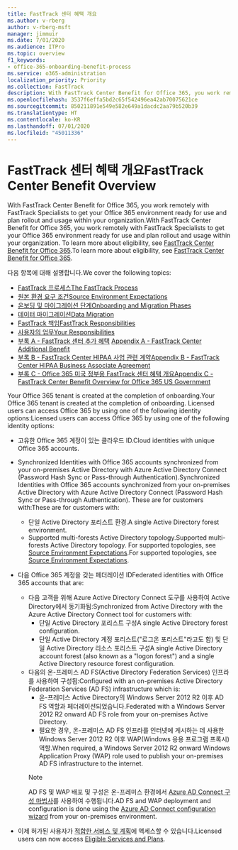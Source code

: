 ```yaml
---
title: FastTrack 센터 혜택 개요
ms.author: v-rberg
author: v-rberg-msft
manager: jimmuir
ms.date: 7/01/2020
ms.audience: ITPro
ms.topic: overview
f1_keywords:
- office-365-onboarding-benefit-process
ms.service: o365-administration
localization_priority: Priority
ms.collection: FastTrack
description: With FastTrack Center Benefit for Office 365, you work remotely with FastTrack Specialists to get your Office 365 environment ready for use and plan rollout and usage within your organization. To learn more about eligibility, see FastTrack Center Benefit for Office 365.
ms.openlocfilehash: 3537f6effa5bd2c65f542496ea42ab70075621ce
ms.sourcegitcommit: 850211891e549e582e649a1dacdc2aa79b520b39
ms.translationtype: HT
ms.contentlocale: ko-KR
ms.lasthandoff: 07/01/2020
ms.locfileid: "45011336"
---
```

# <a name="fasttrack-center-benefit-overview"></a><span data-ttu-id="66bc6-104">FastTrack 센터 혜택 개요</span><span class="sxs-lookup"><span data-stu-id="66bc6-104">FastTrack Center Benefit Overview</span></span>

<span data-ttu-id="66bc6-105">With FastTrack Center Benefit for Office 365, you work remotely with FastTrack Specialists to get your Office 365 environment ready for use and plan rollout and usage within your organization.</span><span class="sxs-lookup"><span data-stu-id="66bc6-105">With FastTrack Center Benefit for Office 365, you work remotely with FastTrack Specialists to get your Office 365 environment ready for use and plan rollout and usage within your organization.</span></span> <span data-ttu-id="66bc6-106">To learn more about eligibility, see [FastTrack Center Benefit for Office 365](O365-fasttrack-benefit-for-office-365.md).</span><span class="sxs-lookup"><span data-stu-id="66bc6-106">To learn more about eligibility, see [FastTrack Center Benefit for Office 365](O365-fasttrack-benefit-for-office-365.md).</span></span>
  
<span data-ttu-id="66bc6-107">다음 항목에 대해 설명합니다.</span><span class="sxs-lookup"><span data-stu-id="66bc6-107">We cover the following topics:</span></span>
- [<span data-ttu-id="66bc6-108">FastTrack 프로세스</span><span class="sxs-lookup"><span data-stu-id="66bc6-108">The FastTrack Process</span></span>](O365-fasttrack-process.md) 
- [<span data-ttu-id="66bc6-109">원본 환경 요구 조건</span><span class="sxs-lookup"><span data-stu-id="66bc6-109">Source Environment Expectations</span></span>](O365-source-environment-expectations.md)
- [<span data-ttu-id="66bc6-110">온보딩 및 마이그레이션 단계</span><span class="sxs-lookup"><span data-stu-id="66bc6-110">Onboarding and Migration Phases</span></span>](O365-onboarding-and-migration.md)
- [<span data-ttu-id="66bc6-111">데이터 마이그레이션</span><span class="sxs-lookup"><span data-stu-id="66bc6-111">Data Migration</span></span>](O365-data-migration.md)
- [<span data-ttu-id="66bc6-112">FastTrack 책임</span><span class="sxs-lookup"><span data-stu-id="66bc6-112">FastTrack Responsibilities</span></span>](O365-fasttrack-responsibilities.md)
- [<span data-ttu-id="66bc6-113">사용자의 업무</span><span class="sxs-lookup"><span data-stu-id="66bc6-113">Your Responsibilities</span></span>](O365-your-responsibilities.md) 
- <span data-ttu-id="66bc6-114">[부록 A - FastTrack 센터 추가 혜택](O365-fasttrack-additional-benefits.md) </span><span class="sxs-lookup"><span data-stu-id="66bc6-114">[Appendix A - FastTrack Center Additional Benefit](O365-fasttrack-additional-benefits.md)</span></span>
- [<span data-ttu-id="66bc6-115">부록 B - FastTrack Center HIPAA 사업 관련 계약</span><span class="sxs-lookup"><span data-stu-id="66bc6-115">Appendix B - FastTrack Center HIPAA Business Associate Agreement</span></span>](O365-hipaa-business-associate-agreement.md)
- [<span data-ttu-id="66bc6-116">부록 C - Office 365 미국 정부용 FastTrack 센터 혜택 개요</span><span class="sxs-lookup"><span data-stu-id="66bc6-116">Appendix C - FastTrack Center Benefit Overview for Office 365 US Government</span></span>](US-Gov-appendix-overview.md)
    
<span data-ttu-id="66bc6-117">Your Office 365 tenant is created at the completion of onboarding.</span><span class="sxs-lookup"><span data-stu-id="66bc6-117">Your Office 365 tenant is created at the completion of onboarding.</span></span> <span data-ttu-id="66bc6-118">Licensed users can access Office 365 by using one of the following identity options:</span><span class="sxs-lookup"><span data-stu-id="66bc6-118">Licensed users can access Office 365 by using one of the following identity options:</span></span>
- <span data-ttu-id="66bc6-119">고유한 Office 365 계정이 있는 클라우드 ID.</span><span class="sxs-lookup"><span data-stu-id="66bc6-119">Cloud identities with unique Office 365 accounts.</span></span>
- <span data-ttu-id="66bc6-120">Synchronized Identities with Office 365 accounts synchronized from your on-premises Active Directory with Azure Active Directory Connect (Password Hash Sync or Pass-through Authentication).</span><span class="sxs-lookup"><span data-stu-id="66bc6-120">Synchronized Identities with Office 365 accounts synchronized from your on-premises Active Directory with Azure Active Directory Connect (Password Hash Sync or Pass-through Authentication).</span></span> <span data-ttu-id="66bc6-121">These are for customers with:</span><span class="sxs-lookup"><span data-stu-id="66bc6-121">These are for customers with:</span></span>
  - <span data-ttu-id="66bc6-122">단일 Active Directory 포리스트 환경.</span><span class="sxs-lookup"><span data-stu-id="66bc6-122">A single Active Directory forest environment.</span></span>
  - <span data-ttu-id="66bc6-123">Supported multi-forests Active Directory topology.</span><span class="sxs-lookup"><span data-stu-id="66bc6-123">Supported multi-forests Active Directory topology.</span></span> <span data-ttu-id="66bc6-124">For supported topologies, see [Source Environment Expectations](O365-source-environment-expectations.md).</span><span class="sxs-lookup"><span data-stu-id="66bc6-124">For supported topologies, see [Source Environment Expectations](O365-source-environment-expectations.md).</span></span>
- <span data-ttu-id="66bc6-125">다음 Office 365 계정을 갖는 페더레이션 ID</span><span class="sxs-lookup"><span data-stu-id="66bc6-125">Federated identities with Office 365 accounts that are:</span></span>
  - <span data-ttu-id="66bc6-126">다음 고객을 위해 Azure Active Directory Connect 도구를 사용하여 Active Directory에서 동기화됨:</span><span class="sxs-lookup"><span data-stu-id="66bc6-126">Synchronized from Active Directory with the Azure Active Directory Connect tool for customers with:</span></span>
      - <span data-ttu-id="66bc6-127">단일 Active Directory 포리스트 구성</span><span class="sxs-lookup"><span data-stu-id="66bc6-127">A single Active Directory forest configuration.</span></span>
      - <span data-ttu-id="66bc6-128">단일 Active Directory 계정 포리스트("로그온 포리스트"라고도 함) 및 단일 Active Directory 리소스 포리스트 구성</span><span class="sxs-lookup"><span data-stu-id="66bc6-128">A single Active Directory account forest (also known as a "logon forest") and a single Active Directory resource forest configuration.</span></span>
  - <span data-ttu-id="66bc6-129">다음의 온-프레미스 AD FS(Active Directory Federation Services) 인프라를 사용하여 구성됨:</span><span class="sxs-lookup"><span data-stu-id="66bc6-129">Configured with an on-premises Active Directory Federation Services (AD FS) infrastructure which is:</span></span>
      - <span data-ttu-id="66bc6-130">온-프레미스 Active Directory의 Windows Server 2012 R2 이후 AD FS 역할과 페더레이션되었습니다.</span><span class="sxs-lookup"><span data-stu-id="66bc6-130">Federated with a Windows Server 2012 R2 onward AD FS role from your on-premises Active Directory.</span></span>
      - <span data-ttu-id="66bc6-131">필요한 경우, 온-프레미스 AD FS 인프라를 인터넷에 게시하는 데 사용한 Windows Server 2012 R2 이후 WAP(Windows 응용 프로그램 프록시) 역할.</span><span class="sxs-lookup"><span data-stu-id="66bc6-131">When required, a Windows Server 2012 R2 onward Windows Application Proxy (WAP) role used to publish your on-premises AD FS infrastructure to the internet.</span></span>
    > [!NOTE]
    > <span data-ttu-id="66bc6-132">AD FS 및 WAP 배포 및 구성은 온-프레미스 환경에서 [Azure AD Connect 구성 마법사](https://go.microsoft.com/fwlink/?linkid=844794)를 사용하여 수행됩니다.</span><span class="sxs-lookup"><span data-stu-id="66bc6-132">AD FS and WAP deployment and configuration is done using the [Azure AD Connect configuration wizard](https://go.microsoft.com/fwlink/?linkid=844794) from your on-premises environment.</span></span> 
  
- <span data-ttu-id="66bc6-133">이제 허가된 사용자가 [적합한 서비스 및 계획](M365-eligible-services-and-plans.md)에 액세스할 수 있습니다.</span><span class="sxs-lookup"><span data-stu-id="66bc6-133">Licensed users can now access [Eligible Services and Plans](M365-eligible-services-and-plans.md).</span></span>

